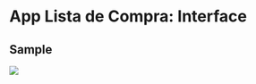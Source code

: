 # App Lista de Compra: Interface

## Sample

<img src="http://cicerosantos.net.br/video/compras2.gif"/>